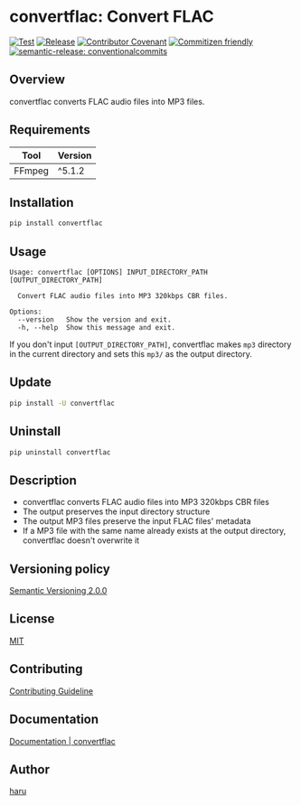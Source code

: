 # convertflac: Convert FLAC

[![Test](https://github.com/haru52/convertflac/actions/workflows/test.yml/badge.svg)](https://github.com/haru52/convertflac/actions/workflows/test.yml)
[![Release](https://github.com/haru52/convertflac/actions/workflows/release.yml/badge.svg)](https://github.com/haru52/convertflac/actions/workflows/release.yml)
[![Contributor Covenant](https://img.shields.io/badge/Contributor%20Covenant-2.1-4baaaa.svg)](https://haru52.github.io/convertflac/CODE_OF_CONDUCT.html)
[![Commitizen friendly](https://img.shields.io/badge/commitizen-friendly-brightgreen.svg)](https://commitizen.github.io/cz-cli/)
[![semantic-release: conventionalcommits](https://img.shields.io/badge/semantic--release-conventionalcommits-e10079?logo=semantic-release)](https://github.com/semantic-release/semantic-release)

## Overview

convertflac converts FLAC audio files into MP3 files.

## Requirements

| Tool   | Version |
| ------ | ------- |
| FFmpeg | ^5.1.2  |

## Installation

```sh
pip install convertflac
```

## Usage

```console
Usage: convertflac [OPTIONS] INPUT_DIRECTORY_PATH [OUTPUT_DIRECTORY_PATH]

  Convert FLAC audio files into MP3 320kbps CBR files.

Options:
  --version   Show the version and exit.
  -h, --help  Show this message and exit.
```

If you don't input `[OUTPUT_DIRECTORY_PATH]`, convertflac makes `mp3` directory in the current directory and sets this `mp3/` as the output directory.

## Update

```sh
pip install -U convertflac
```

## Uninstall

```sh
pip uninstall convertflac
```

## Description

- convertflac converts FLAC audio files into MP3 320kbps CBR files
- The output preserves the input directory structure
- The output MP3 files preserve the input FLAC files' metadata
- If a MP3 file with the same name already exists at the output directory, convertflac doesn't overwrite it

## Versioning policy

[Semantic Versioning 2.0.0](https://semver.org/spec/v2.0.0.html)

## License

[MIT](https://github.com/haru52/convertflac/blob/main/LICENSE)

## Contributing

[Contributing Guideline](https://haru52.github.io/convertflac/CONTRIBUTING.html)

## Documentation

[Documentation | convertflac](https://haru52.github.io/convertflac/)

<!-- vale Microsoft.Vocab = NO -->
## Author
<!-- vale Microsoft.Vocab = YES -->

[haru](https://haru52.com/)
